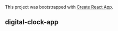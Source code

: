 This project was bootstrapped with [Create React App](https://github.com/facebook/create-react-app).

## digital-clock-app
